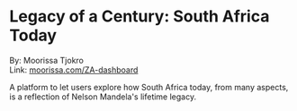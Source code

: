 # Legacy of a Century: South Africa Today
By: Moorissa Tjokro
<br/>Link: <a href='moorissa.com/ZA-dashboard'>moorissa.com/ZA-dashboard</a>

A platform to let users explore how South Africa today, from many aspects, is a reflection of Nelson Mandela's lifetime legacy.
